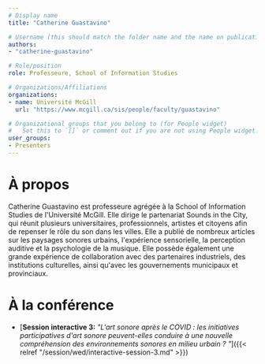 ```yaml
---
# Display name
title: "Catherine Guastavino"

# Username (this should match the folder name and the name on publications)
authors:
- "catherine-guastavino"

# Role/position
role: Professeure, School of Information Studies

# Organizations/Affiliations
organizations:
- name: Université McGill
  url: "https://www.mcgill.ca/sis/people/faculty/guastavino"

# Organizational groups that you belong to (for People widget)
#   Set this to `[]` or comment out if you are not using People widget.
user_groups:
- Presenters
---
```


# À propos

Catherine Guastavino est professeure agrégée à la School of Information Studies de l'Université McGill. Elle dirige le partenariat Sounds in the City, qui réunit plusieurs universitaires, professionnels, artistes et citoyens afin de repenser le rôle du son dans les villes. Elle a publié de nombreux articles sur les paysages sonores urbains, l'expérience sensorielle, la perception auditive et la psychologie de la musique. Elle possède également une grande expérience de collaboration avec des partenaires industriels, des institutions culturelles, ainsi qu'avec les gouvernements municipaux et provinciaux.


# À la conférence

- [**Session interactive 3:** *"L'art sonore après le COVID : les initiatives participatives d'art sonore peuvent-elles conduire à une nouvelle compréhension des environnements sonores en milieu urbain ?
"*]({{< relref "/session/wed/interactive-session-3.md" >}})